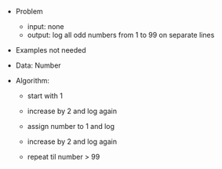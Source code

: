- Problem
  - input: none
  - output: log all odd numbers from 1 to 99 on separate lines

- Examples not needed
- Data: Number
- Algorithm:
  - start with 1
  - increase by 2 and log again

  - assign number to 1 and log
  - increase by 2 and log again
  - repeat til number > 99

